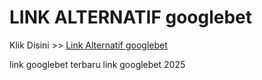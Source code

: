 # LINK ALTERNATIF googlebet

Klik Disini >> <a href="https://linksto.pages.dev/">Link Alternatif googlebet </a>

link googlebet terbaru
link googlebet 2025